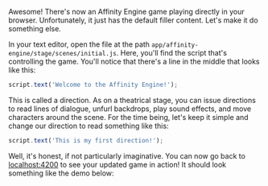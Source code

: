 Awesome! There's now an Affinity Engine game playing directly in your browser. Unfortunately, it just has the default filler content. Let's make it do something else.

In your text editor, open the file at the path `app/affinity-engine/stage/scenes/initial.js`. Here, you'll find the script that's controlling the game. You'll notice that there's a line in the middle that looks like this:

```js
script.text('Welcome to the Affinity Engine!');
```

This is called a direction. As on a theatrical stage, you can issue directions to read lines of dialogue, unfurl backdrops, play sound effects, and move characters around the scene. For the time being, let's keep it simple and change our direction to read something like this:

```js
script.text('This is my first direction!');
```

Well, it's honest, if not particularly imaginative. You can now go back to [localhost:4200](http://localhost:4200) to see your updated game in action! It should look something like the demo below:
